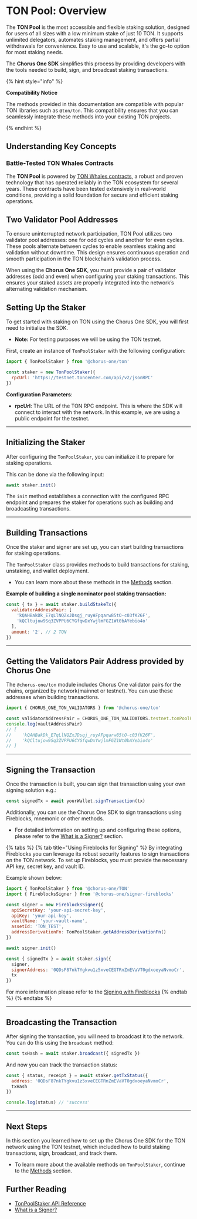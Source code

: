 # TON Pool: Overview

The **TON Pool** is the most accessible and flexible staking solution, designed for users of all sizes with a low minimum stake of just 10 TON. It supports unlimited delegators, automates staking management, and offers partial withdrawals for convenience. Easy to use and scalable, it's the go-to option for most staking needs.

The **Chorus One SDK** simplifies this process by providing developers with the tools needed to build, sign, and broadcast staking transactions.

{% hint style="info" %}

**Compatibility Notice**

The methods provided in this documentation are compatible with popular TON libraries such as `@ton/ton`. This compatibility ensures that you can seamlessly integrate these methods into your existing TON projects.

{% endhint %}

## Understanding Key Concepts


### Battle-Tested TON Whales Contracts

The **TON Pool** is powered by [TON Whales contracts](https://tonwhales.com/), a robust and proven technology that has operated reliably in the TON ecosystem for several years. These contracts have been tested extensively in real-world conditions, providing a solid foundation for secure and efficient staking operations.

## Two Validator Pool Addresses

To ensure uninterrupted network participation, TON Pool utilizes two validator pool addresses: one for odd cycles and another for even cycles. These pools alternate between cycles to enable seamless staking and validation without downtime. This design ensures continuous operation and smooth participation in the TON blockchain’s validation process.

When using the **Chorus One SDK**, you must provide a pair of validator addresses (odd and even) when configuring your staking transactions. This ensures your staked assets are properly integrated into the network’s alternating validation mechanism.

## Setting Up the Staker

To get started with staking on TON using the Chorus One SDK, you will first need to initialize the SDK.

- **Note:** For testing purposes we will be using the TON testnet.

First, create an instance of `TonPoolStaker` with the following configuration:

```javascript
import { TonPoolStaker } from '@chorus-one/ton'

const staker = new TonPoolStaker({
  rpcUrl: 'https://testnet.toncenter.com/api/v2/jsonRPC'
})
```

**Configuration Parameters**:

- **rpcUrl**: The URL of the TON RPC endpoint. This is where the SDK will connect to interact with the network. In this example, we are using a public endpoint for the testnet.

---

## Initializing the Staker

After configuring the `TonPoolStaker`, you can initialize it to prepare for staking operations.

This can be done via the following input:

```javascript
await staker.init()
```

The `init` method establishes a connection with the configured RPC endpoint and prepares the staker for operations such as building and broadcasting transactions.

---

## Building Transactions

Once the staker and signer are set up, you can start building transactions for staking operations.

The `TonPoolStaker` class provides methods to build transactions for staking, unstaking, and wallet deployment.

- You can learn more about these methods in the [Methods](methods.md) section.

**Example of building a single nominator pool staking transaction:**

```javascript
const { tx } = await staker.buildStakeTx({
  validatorAddressPair: [
    'kQAHBakDk_E7qLlNQZxJDsqj_ruyAFpqarw85tO-c03fK26F',
    'kQCltujow9Sq3ZVPPU6CYGfqwDxYwjlmFGZ1Wt0bAYebio4o'
  ],
  amount: '2', // 2 TON
})
```

---

## Getting the Validators Pair Address provided by Chorus One

The `@chorus-one/ton` module includes Chorus One validator pairs for the  chains, organized by network(mainnet or testnet). You can use these addresses when building transactions.

```javascript
import { CHORUS_ONE_TON_VALIDATORS } from '@chorus-one/ton'

const validatorAddressPair = CHORUS_ONE_TON_VALIDATORS.testnet.tonPoolPair
console.log(vaultAddressPair)
// [
//    'kQAHBakDk_E7qLlNQZxJDsqj_ruyAFpqarw85tO-c03fK26F',
//    'kQCltujow9Sq3ZVPPU6CYGfqwDxYwjlmFGZ1Wt0bAYebio4o'
// ]
```


---

## Signing the Transaction

Once the transaction is built, you can sign that transaction using your own signing solution e.g.:

```js
const signedTx = await yourWallet.signTransaction(tx)
```

Additionally, you can use the Chorus One SDK to sign transactions using Fireblocks, mnemonic or other methods.

- For detailed information on setting up and configuring these options, please refer to the [What is a Signer?](../../signers-explained/what-is-a-signer.md) section.

{% tabs %}
{% tab title="Using Fireblocks for Signing" %}
By integrating Fireblocks you can leverage its robust security features to sign transactions on the TON network. To set up Fireblocks, you must provide the necessary API key, secret key, and vault ID.

Example shown below:

```javascript
import { TonPoolStaker } from '@chorus-one/TON'
import { FireblocksSigner } from '@chorus-one/signer-fireblocks'

const signer = new FireblocksSigner({
  apiSecretKey: 'your-api-secret-key',
  apiKey: 'your-api-key',
  vaultName: 'your-vault-name',
  assetId: 'TON_TEST',
  addressDerivationFn: TonPoolStaker.getAddressDerivationFn()
})

await signer.init()

const { signedTx } = await staker.sign({
  signer,
  signerAddress: '0QDsF87nkTYgkvu1z5xveCEGTRnZmEVaVT0gdxoeyaNvmoCr',
  tx
})
```

For more information please refer to the [Signing with Fireblocks](../../../signers-explained/fireblocks.md)
{% endtab %}
{% endtabs %}

---

## Broadcasting the Transaction

After signing the transaction, you will need to broadcast it to the network. You can do this using the `broadcast` method:

```javascript
const txHash = await staker.broadcast({ signedTx })
```

And now you can track the transaction status:

```javascript
const { status, receipt } = await staker.getTxStatus({
  address: '0QDsF87nkTYgkvu1z5xveCEGTRnZmEVaVT0gdxoeyaNvmoCr',
  txHash
})

console.log(status) // 'success'
```

---

## Next Steps

In this section you learned how to set up the Chorus One SDK for the TON network using the TON testnet, which included how to build staking transactions, sign, broadcast, and track them.

- To learn more about the available methods on `TonPoolStaker`, continue to the [Methods](methods.md) section.

## Further Reading

- [TonPoolStaker API Reference](../../../docs/classes/ton_src.TonPoolStaker.md)
- [What is a Signer?](../../../signers-explained/what-is-a-signer.md)
